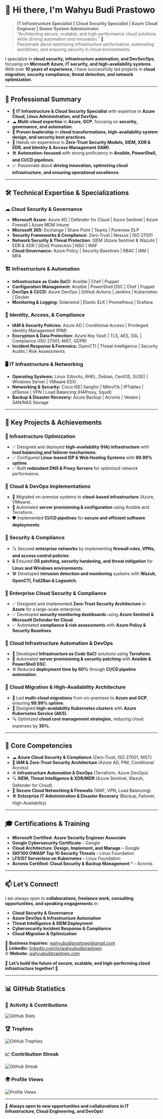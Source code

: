 
# 👋 Hi there, I'm Wahyu Budi Prastowo

> **IT Infrastructure Specialist | Cloud Security Specialist | Azure Cloud Engineer | Senior System Administrator**  
> "Architecting secure, scalable, and high-performance cloud solutions while driving automation and innovation." 🚀  
> Passionate about optimizing infrastructure performance, automating workflows, and ensuring security in cloud environments.

I specialize in **cloud security, infrastructure automation, and DevSecOps**, focusing on **Microsoft Azure, IT security, and high-availability systems**. With over **10 years of experience**, I have successfully led projects in **cloud migration, security compliance, threat detection, and network optimization**.

---

## 🎯 **Professional Summary**
- 🔭 **IT Infrastructure & Cloud Security Specialist** with expertise in **Azure Cloud, Linux Administration, and DevOps**.
- ☁ **Multi-cloud expertise** in **Azure, GCP**, focusing on **security, governance, and automation**.
- 🚀 **Proven leadership** in **cloud transformations, high-availability system design, and security best practices**.
- 🔐 Hands-on experience in **Zero-Trust Security Models, SIEM, XDR & EDR, and Identity & Access Management (IAM)**.
- 🛠 **Automation-focused** with strong proficiency in **Ansible, PowerShell, and CI/CD pipelines**.
- 📈 Passionate about **driving innovation, optimizing cloud infrastructure, and ensuring operational excellence**.

---

## 🛠 **Technical Expertise & Specializations**

### ☁ **Cloud Security & Governance**
- **Microsoft Azure:** Azure AD | Defender for Cloud | Azure Sentinel | Azure Firewall | Azure MDM Intune
- **Microsoft 365:** Exchange | Share Point | Teams | Pureview DLP
- **Security Frameworks & Compliance:** Zero-Trust | Nessus | ISO 27001 
- **Network Security & Threat Protection:** SIEM (Azure Sentinel & Wazuh) | EDR & XDR | DDoS Protection | NSG | WAF
- **Cloud Governance:** Azure Policy | Security Baselines | RBAC | IAM | MFA

### 🏗 **Infrastructure & Automation**
- **Infrastructure as Code (IaC):** Ansible | Chef | Puppet
- **Configuration Management:** Ansible | PowerShell DSC | Chef | Puppet
- **DevOps & CI/CD:** Azure DevOps | GitHub Actions | Jenkins | Kubernetes | Docker
- **Monitoring & Logging:** Solarwind |  Elastic ELK | Prometheus | Grafana

### 🔐 **Identity, Access, & Compliance**
- **IAM & Security Policies:** Azure AD | Conditional Access | Privileged Identity Management (PIM)
- **Encryption & Data Protection:** Azure Key Vault | TLS, AES, SSL | Compliance (ISO 27001, NIST, GDPR)
- **Incident Response & Forensics:** OpenCTI | Threat Intelligence | Security Audits | Risk Assessments

### 🖥 **IT Infrastructure & Networking**
- **Operating Systems:** Linux (Ubuntu, RHEL, Debian, CentOS, SUSE) | Windows Server | VMware ESXi
- **Networking & Security:** Cisco ISE| Sangfor | MikroTik | IPTables | pfSense | VPN | Load Balancing (HAProxy, Squid)
- **Backup & Disaster Recovery:** Azure Backup | Acronis | Veeam | SAN/NAS Storage 

---

## 🚀 **Key Projects & Achievements**

### 🔹 **Infrastructure Optimization**
- ✅ Designed and deployed **high-availability (HA) infrastructure** with **load balancing and failover mechanisms**.
- ✅ Configured **Linux-based ISP & Web Hosting Systems** with **99.99% uptime**.
- ✅ Built **redundant DNS & Proxy Servers** for optimized network performance.

### 🔹 **Cloud & DevOps Implementations**
- 🚀 Migrated on-premise systems to **cloud-based infrastructure** (Azure, VMware).
- 🔧 Automated **server provisioning & configuration** using Ansible and Terraform.
- 🛡 Implemented **CI/CD pipelines** for **secure and efficient software deployments**.

### 🔹 **Security & Compliance**
- 🔍 Secured **enterprise networks** by implementing **firewall rules, VPNs, and access control policies**.
- 🔒 Ensured **OS patching, security hardening, and threat mitigation** for **Linux and Windows environments**.
- 🛠 Developed **intrusion detection and monitoring** systems with **Wazuh, OpenCTI, Fail2Ban & Logwatch**.

### 🔹 **Enterprise Cloud Security & Compliance**
- ✅ Designed and implemented **Zero-Trust Security Architecture** in **Azure** for a large-scale enterprise.
- ✅ Developed **security monitoring dashboards** using **Azure Sentinel & Microsoft Defender for Cloud**.
- ✅ Automated **compliance & risk assessments** with **Azure Policy & Security Baselines**.

### 🔹 **Cloud Infrastructure Automation & DevOps**
- 🚀 Developed **Infrastructure as Code (IaC)** solutions using **Terraform**.
- 🔧 Automated **server provisioning & security patching** with **Ansible & PowerShell DSC**.
- ⚙ Reduced **deployment time by 60%** through **CI/CD pipeline automation**.

### 🔹 **Cloud Migration & High-Availability Architecture**
- 🔐 Led **multi-cloud migrations** from on-premises to **Azure and GCP**, ensuring **99.99% uptime**.
- 🏢 Designed **high-availability Kubernetes clusters** with **Azure Kubernetes Service (AKS)**.
- 🔍 Optimized **cloud cost management strategies**, reducing cloud expenses by **30%**.

---

## 🎯 **Core Competencies**
- ☁ **Azure Cloud Security & Compliance** (Zero-Trust, ISO 27001, NIST)
- 🔐 **IAM & Zero-Trust Security Architecture** (Azure AD, PIM, Conditional Access)
- ⚙ **Infrastructure Automation & DevOps** (Terraform, Azure DevOps)
- 🔍 **SIEM, Threat Intelligence & XDR/MDR** (Azure Sentinel, Wazuh,  Defender for Cloud)
- 📡 **Secure Cloud Networking & Firewalls** (WAF, VPN, Load Balancing)
- 🛠 **Enterprise IT Administration & Disaster Recovery** (Backup, Failover, High-Availability)

---

## 🎓 **Certifications & Training**
- **Microsoft Certified: Azure Security Engineer Associate**
- **Google Cybersecurity Certificate** – Google
- **Cloud Architecture: Design, Implement, and Manage** – Google
- **SKF100 OWASP Top 10 Security Threats** – Linux Foundation
- **LFS157 Serverless on Kubernetes** – Linux Foundation
- **Acronis Certified: Cloud Security & Backup Management** * – Acronis


---

## 📫 **Let’s Connect!**
I am always open to **collaborations, freelance work, consulting opportunities, and speaking engagements** in:
- **Cloud Security & Governance**
- **Azure DevOps & Infrastructure Automation**
- **Threat Intelligence & SIEM Deployment**
- **Cybersecurity Incident Response & Compliance**
- **Cloud Migration & Optimization**

📧 **Business Inquiries:** wahyubudiprastowo@gmail.com  
💼 **LinkedIn:** [linkedin.com/in/wahyubudiprastowo](https://www.linkedin.com/in/wahyubudiprastowo)  
🌐 **Website:** [wahyubudiprastowo.com](http://wahyubudiprastowo.com)  

🔹 **Let’s build the future of secure, scalable, and high-performing cloud infrastructure together! 🚀**

---

## 📊 **GitHub Statistics**
### 📌 **Activity & Contributions**
![GitHub Stats](https://github-readme-stats.vercel.app/api?username=wahyubudiprastowo&show_icons=true&count_private=true&include_all_commits&theme=radical)

### 🏆 **Trophies**
![GitHub Trophies](https://github-profile-trophy.vercel.app/?username=wahyubudiprastowo&theme=radical&row=1)

### 📈 **Contribution Streak**
![GitHub Streak](https://github-readme-streak-stats.herokuapp.com/?user=wahyubudiprastowo&theme=radical)

### 🌍 **Profile Views**
![Profile Views](https://komarev.com/ghpvc/?username=wahyubudiprastowo&color=brightgreen)

---

🚀 **Always open to new opportunities and collaborations in IT Infrastructure, Cloud Engineering, and DevOps!**
